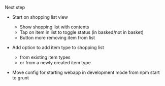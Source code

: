 Next step
* Start on shopping list view
  * Show shopping list with contents
  * Tap on item in list to toggle status (in basked/not in basket)
  * Button more removing item from list

* Add option to add item type to shopping list
  * from existing item types
  * or from a newly created item type

* Move config for starting webapp in development mode from npm start to grunt